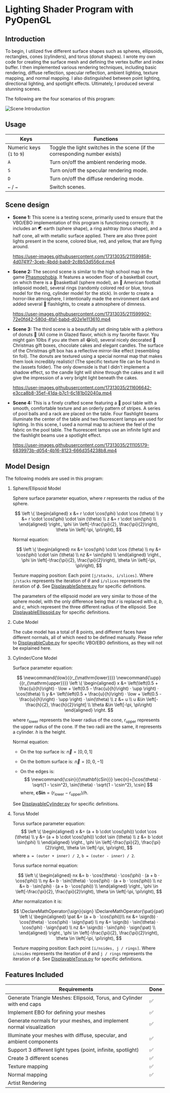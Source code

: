 # Lighting Shader Program with PyOpenGL

## Introduction

To begin, I utilized five different surface shapes such as spheres, ellipsoids, rectangles, cones (cylinders), and torus (donut shapes). I wrote my own code for creating the surface mesh and defining the vertex buffer and index buffer. I then implemented various rendering techniques, including basic rendering, diffuse reflection, specular reflection, ambient lighting, texture mapping, and normal mapping. I also distinguished between point lighting, directional lighting, and spotlight effects. Ultimately, I produced several stunning scenes.

The following are the four scenarios of this program:

![Scene Introduction](image/scene_intro.gif)

## Usage

| Keys                      | Functions                                                    |
| ------------------------- | ------------------------------------------------------------ |
| Numeric keys (`1` to `9`) | Toggle the light switches in the scene (if the corresponding number exists) |
| `A`                       | Turn on/off the ambient rendering mode.                      |
| `S`                       | Turn on/off the specular rendering mode.                     |
| `D`                       | Turn on/off the diffuse rendering mode.                      |
| `←` / `→`                 | Switch scenes.                                               |

## Scene design

*   **Scene 1:** This scene is a testing scene, primarily used to ensure that the VBO/EBO implementation of this program is functioning correctly. It includes an 🌏 earth (sphere shape), a ring ashtray (torus shape), and a half cone, all with metallic surface applied. There are also three point lights present in the scene, colored blue, red, and yellow, that are flying around.

    https://user-images.githubusercontent.com/17313035/211599858-4d0741f7-3ceb-4bdd-bab9-2c8b53d556cd.mp4

*   **Scene 2:** The second scene is similar to the high school map in the game [Phasmophobia](https://web.archive.org/web/20230109084122/https://kineticgames.co.uk/). It features a wooden floor of a basketball court, on which there is a 🏀basketball (sphere model), an 🏈 American football (ellipsoid model), several rings (randomly colored red or blue, torus model for the ring, cylinder model for the stick). In order to create a horror-like atmosphere, I intentionally made the environment dark and added several 🔦 flashlights, to create a atmosphere of dimness.

    https://user-images.githubusercontent.com/17313035/211599902-72e0fd42-580d-4fa1-babd-d02e1e113610.mp4

*   **Scene 3:** The third scene is a beautifully set dining table with a plethora of donuts 🥯 (All come in Glazed flavor, which is my favorite flavor. You might gain 10lbs if you ate them all 😂lol), several nicely decorated 🎁 Christmas gift boxes, chocolate cakes and elegant candles. The surface of the Christmas gift box has a reflective mirror-like effect (resembling tin foil). The donuts are textured using a special normal map that makes them look incredibly realistic! (The specific texture file can be found in the /assets folder). The only downside is that I didn't implement a shadow effect, so the candle light will shine through the cakes and it will give the impression of a very bright light beneath the cakes.

    https://user-images.githubusercontent.com/17313035/211606642-e3cca8b8-35ef-41da-b7c1-6c181b02040a.mp4

*   **Scene 4:** This is a finely crafted scene featuring a 🎱 pool table with a smooth, comfortable texture and an orderly pattern of stripes. A series of pool balls and a rack are placed on the table. Four flashlight beams illuminate the center of the table and two fluorescent lamps are used for lighting. In this scene, I used a normal map to achieve the feel of the fabric on the pool table. The fluorescent lamps use an infinite light and the flashlight beams use a spotlight effect.

    https://user-images.githubusercontent.com/17313035/211105179-6839973b-d054-4b16-8123-666d354238b8.mp4

## Model Design

The following models are used in this program:

1. Sphere/Ellipsoid Model

   Sphere surface parameter equation, where $r$ represents the radius of the sphere.

   $$
   \left \{
   \begin{aligned}
   x &= r \cdot \cos(\phi) \cdot \cos (\theta) \\
   y &= r \cdot \cos(\phi) \cdot \sin (\theta) \\
   z &= r \cdot \sin(\phi) \\
   \end{aligned}
   \right.,
   \phi \in \left[-\frac{\pi}{2}, \frac{\pi}{2}\right),
   \theta \in \left[-\pi, \pi\right),
   $$

   Normal equation:

   $$
   \left \{
   \begin{aligned}
   nx &= \cos(\phi) \cdot \cos (\theta) \\
   ny &= \cos(\phi) \cdot \sin (\theta) \\
   nz &= \sin(\phi) \\
   \end{aligned}
   \right.,
   \phi \in \left[-\frac{\pi}{2}, \frac{\pi}{2}\right),
   \theta \in \left[-\pi, \pi\right),
   $$

   Texture mapping position: Each point `[j/stacks, i/slices]`. Where `j/stacks` represents the iteration of $\theta$ and `i/slices` represents the iteration of $\phi$. See [DisplayableSphere.py](DisplayableSphere.py) for specific definitions.

   The parameters of the ellipsoid model are very similar to those of the sphere model, with the only difference being that $r$ is replaced with $a$, $b$, and $c$, which represent the three different radius of the ellipsoid. See [DisplayableEllipsoid.py](DisplayableEllipsoid.py) for specific definitions.

2. Cube Model

   The cube model has a total of 8 points, and different faces have different normals, all of which need to be defined manually. Please refer to [DisplayableCube.py](DisplayableCube.py) for specific VBO/EBO definitions, as they will not be explained here.

3. Cylinder/Cone Model

   Surface parameter equation:

   $$
   \newcommand{\low}{{r_{\mathrm{lower}}}}
   \newcommand{\upp}{{r_{\mathrm{upper}}}}
   \left \{
   \begin{aligned}
   x &= \left(\left(0.5 + \frac{u}{h}\right) · \low + \left(0.5 - \frac{u}{h}\right) · \upp \right) · \cos(\theta) \\
   y &= \left(\left(0.5 + \frac{u}{h}\right) · \low + \left(0.5 - \frac{u}{h}\right) · \upp \right) · \sin(\theta) \\
   z &= u \\
   u &\in \left[-\frac{h}{2}, \frac{h}{2}\right] \\
   \theta &\in \left[-\pi, \pi\right)
   \end{aligned}
   \right.
   $$

   where $r_{\mathrm{lower}}$ represents the lower radius of the cone, $r_{\mathrm{upper}}$ represents the upper radius of the cone. If the two radii are the same, it represents a cylinder. $h$ is the height.

   Normal equation:

   - On the top surface is: $\vec{n}=[0, 0, 1]$

   - On the bottom surface is: $\vec{n}=[0, 0, -1]$

   - On the edges is:
     $$
     \newcommand{\csin}{{\mathbf{cSin}}}
     \vec{n}=[\cos(\theta) · \sqrt{1 - \csin^2}, \sin(\theta) · \sqrt{1 - \csin^2}, \csin]
     $$
     where, $\mathbf{cSin} = (r_{\mathrm{lower}} - r_{\mathrm{upper}}) / h$.
     

   See [DisplayableCylinder.py](DisplayableCylinder.py) for specific definitions.

4. Torus Model

   Torus surface parameter equation:
   $$
   \left \{
   \begin{aligned}
   x &= (a + b \cdot \cos(\phi)) \cdot \cos (\theta) \\
   y &= (a + b \cdot \cos(\phi)) \cdot \sin (\theta) \\
   z &= b \cdot \sin(\phi) \\
   \end{aligned}
   \right.,
   \phi \in \left[-\frac{\pi}{2}, \frac{\pi}{2}\right),
   \theta \in \left[-\pi, \pi\right),
   $$
   where `a = (outer + inner) / 2`, `b = (outer - inner) / 2`.

   Torus surface normal equation:

   $$
   \left \{
   \begin{aligned}
   nx &= b · \cos(\theta) · \cos(\phi) · (a + b · \cos(\phi)) \\
   ny &= b · \sin(\theta) · \cos(\phi) · (a + b · \cos(\phi)) \\
   nz &= b · \sin(\phi) · (a + b · \cos(\phi)) \\
   \end{aligned}
   \right.,
   \phi \in \left[-\frac{\pi}{2}, \frac{\pi}{2}\right),
   \theta \in \left[-\pi, \pi\right),
   $$

   After normalization it is:

   $$
   \DeclareMathOperator{\sign}{sign}
   \DeclareMathOperator{\pat}{pat}
   \left \{
   \begin{aligned}
   \pat &= (a + b · \cos(\phi))\\
   nx &= \sign(b) · \cos(\theta) · \cos(\phi) · \sign(\pat) \\
   ny &= \sign(b) · \sin(\theta) · \cos(\phi) · \sign(\pat) \\
   nz &= \sign(b) · \sin(\phi) · \sign(\pat) \\
   \end{aligned}
   \right.,
   \phi \in \left[-\frac{\pi}{2}, \frac{\pi}{2}\right),
   \theta \in \left[-\pi, \pi\right),
   $$

   Texture mapping position: Each point `[i/nsides, j / rings]`. Where `i/nsides` represents the iteration of $\theta$ and `j / rings` represents the iteration of $\phi$. See [DisplayableTorus.py](https://chat.openai.com/DisplayableTorus.py) for specific definitions.

## Features Included

| Requirements                                                           | Done |
| ---------------------------------------------------------------------- | ---- |
| Generate Triangle Meshes: Ellipsoid, Torus, and Cylinder with end caps | ✅    |
| Implement EBO for defining your meshes                                 | ✅    |
| Generate normals for your meshes, and implement normal visualization   | ✅    |
| Illuminate your meshes with diffuse, specular, and ambient components  | ✅    |
| Support 3 different light types (point, infinite, spotlight)           | ✅    |
| Create 3 different scenes                                              | ✅    |
| Texture mapping                                                        | ✅    |
| Normal mapping                                                         | ✅    |
| Artist Rendering                                                       |      |
